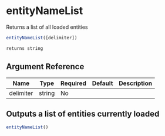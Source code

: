 # entityNameList

Returns a list of all loaded entities

```javascript
entityNameList([delimiter])
```

```javascript
returns string
```

## Argument Reference

| Name | Type | Required | Default | Description |
| --- | --- | --- | --- | --- |
| delimiter | string | No |  |  |

## Outputs a list of entities currently loaded

```javascript
entityNameList()
```
